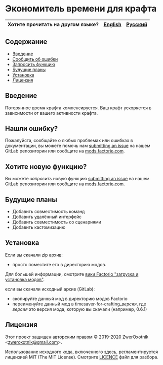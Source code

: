 # Экономитель времени для крафта

Хотите прочитать на другом языке? | [English](/README.md) | [Русский](/docs/ru/README.md)
|---|---|---|

## Содержание

* [Введение](#overview)
* [Сообщить об ошибки](#issue)
* [Запросить функцию](#feature)
* [Будущие планы](#future-plans)
* [Установка](#installing)
* [Лицензия](#license)

## <a name="overview"></a> Введение

Потерянное время крафта компенсируется. Ваш крафт ускоряется в зависимости от вашего активности крафта.

## <a name="issue"></a> Нашли ошибку?

Пожалуйста, сообщайте о любых проблемах или ошибках в документации, вы можете помочь нам
[submitting an issue](https://gitlab.com/ZwerOxotnik/timesaver-for-crafting/issues) на нашем GitLab репозитории или сообщите на [mods.factorio.com](https://mods.factorio.com/mod/timesaver-for-crafting/discussion).

## <a name="feature"></a> Хотите новую функцию?

Вы можете *запросить* новую функцию [submitting an issue](https://gitlab.com/ZwerOxotnik/timesaver-for-crafting/issues) на нашем GitLab репозитории или сообщите на [mods.factorio.com](https://mods.factorio.com/mod/timesaver-for-crafting/discussion).

## <a name="future-plans"></a> Будущие планы

* Добавить совместимость команд
* Добавить удалённый интерфейс
* Добавить совместимость со сценариями
* Добавить кастомизацию

## <a name="installing"></a> Установка

Если вы скачали zip архив:

* просто поместите его в директорию модов.

Для большей информации, смотрите [вики Factorio "загрузка и установка модов"](https://wiki.factorio.com/Modding/ru#.D0.97.D0.B0.D0.B3.D1.80.D1.83.D0.B7.D0.BA.D0.B0_.D0.B8_.D1.83.D1.81.D1.82.D0.B0.D0.BD.D0.BE.D0.B2.D0.BA.D0.B0_.D0.BC.D0.BE.D0.B4.D0.BE.D0.B2).

если вы скачали исходный архив (GitLab):

* скопируйте данный мод в директорию модов Factorio
* переименуйте данный мод в timesaver-for-crafting_*версия*, где *версия* это версия мода, которую вы скачали (например, 0.6.1)

## <a name="license"></a> Лицензия

Этот проект защищен авторским правом © 2019-2020 ZwerOxotnik \<zweroxotnik@gmail.com\>.

Использование исходного кода, включенного здесь, регламентируется лицензией MIT (The MIT License). Смотрите [LICENCE](/LICENCE) файл для разбора.

[homepage]: http://mods.factorio.com/mod/timesaver-for-crafting
[Factorio]: https://factorio.com/
